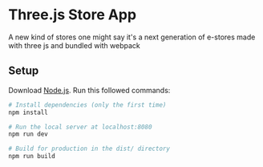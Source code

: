 # Three.js Store App
A new kind of stores
one might say it's a next generation of e-stores
made with three js and bundled with webpack

## Setup
Download [Node.js](https://nodejs.org/en/download/).
Run this followed commands:

``` bash
# Install dependencies (only the first time)
npm install

# Run the local server at localhost:8080
npm run dev

# Build for production in the dist/ directory
npm run build
```
